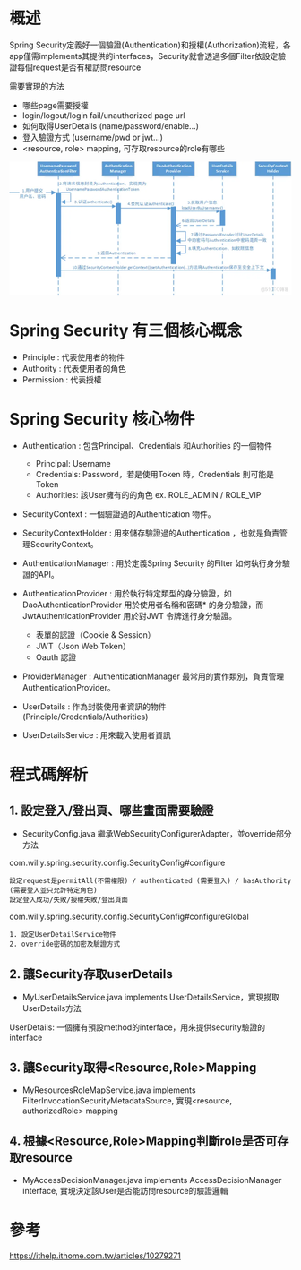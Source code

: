 # 概述
Spring Security定義好一個驗證(Authentication)和授權(Authorization)流程，各app僅需implements其提供的interfaces，Security就會透過多個Filter依設定驗證每個request是否有權訪問resource

需要實現的方法

* 哪些page需要授權
* login/logout/login fail/unauthorized page url
* 如何取得UserDetails (name/password/enable...)
* 登入驗證方式 (username/pwd or jwt...)
* <resource, role> mapping, 可存取resource的role有哪些

![SpringSecurityAutenticationFlow](./img/SpringSecurityAutenticationFlow.png)

# Spring Security 有三個核心概念

* Principle : 代表使用者的物件
* Authority : 代表使用者的角色
* Permission : 代表授權

# Spring Security 核心物件

* Authentication : 包含Principal、Credentials 和Authorities 的一個物件
    
    * Principal: Username
    * Credentials: Password，若是使用Token 時，Credentials 則可能是Token
    * Authorities: 該User擁有的的角色 ex. ROLE_ADMIN / ROLE_VIP
* SecurityContext : 一個驗證過的Authentication 物件。
* SecurityContextHolder : 用來儲存驗證過的Authentication ，也就是負責管理SecurityContext。
* AuthenticationManager : 用於定義Spring Security 的Filter 如何執行身分驗證的API。
* AuthenticationProvider : 用於執行特定類型的身分驗證，如DaoAuthenticationProvider 用於使用者名稱和密碼* 的身分驗證，而JwtAuthenticationProvider 用於對JWT 令牌進行身分驗證。
    * 表單的認證（Cookie & Session）
    * JWT（Json Web Token）
    * Oauth 認證
* ProviderManager : AuthenticationManager 最常用的實作類別，負責管理AuthenticationProvider。
* UserDetails : 作為封裝使用者資訊的物件(Principle/Credentials/Authorities)
* UserDetailsService : 用來載入使用者資訊

# 程式碼解析

## 1. 設定登入/登出頁、哪些畫面需要驗證

* SecurityConfig.java 繼承WebSecurityConfigurerAdapter，並override部分方法

com.willy.spring.security.config.SecurityConfig#configure
    
    設定request是permitAll(不需權限) / authenticated (需要登入) / hasAuthority (需要登入並只允許特定角色) 
    設定登入成功/失敗/授權失敗/登出頁面

com.willy.spring.security.config.SecurityConfig#configureGlobal

    1. 設定UserDetailService物件
    2. override密碼的加密及驗證方式

## 2. 讓Security存取userDetails
* MyUserDetailsService.java implements UserDetailsService，實現撈取UserDetails方法

UserDetails: 一個擁有預設method的interface，用來提供security驗證的interface

## 3. 讓Security取得<Resource,Role>Mapping
* MyResourcesRoleMapService.java implements FilterInvocationSecurityMetadataSource, 實現<resource, authorizedRole> mapping

## 4. 根據<Resource,Role>Mapping判斷role是否可存取resource
* MyAccessDecisionManager.java implements AccessDecisionManager interface, 實現決定該User是否能訪問resource的驗證邏輯


# 參考
https://ithelp.ithome.com.tw/articles/10279271